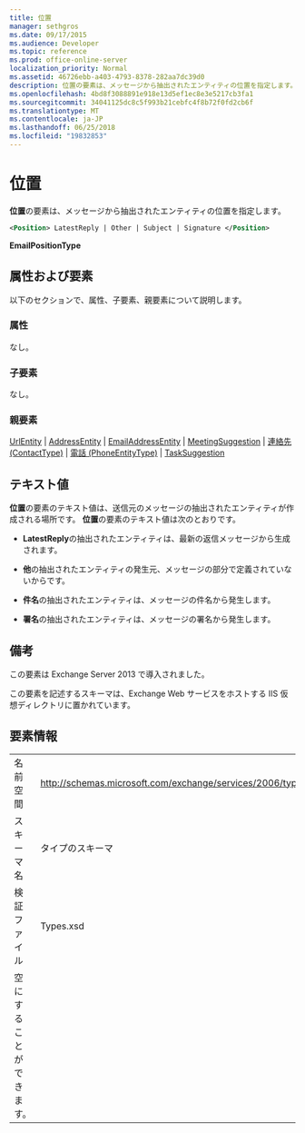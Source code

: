 ```yaml
---
title: 位置
manager: sethgros
ms.date: 09/17/2015
ms.audience: Developer
ms.topic: reference
ms.prod: office-online-server
localization_priority: Normal
ms.assetid: 46726ebb-a403-4793-8378-282aa7dc39d0
description: 位置の要素は、メッセージから抽出されたエンティティの位置を指定します。
ms.openlocfilehash: 4bd8f3088891e918e13d5ef1ec8e3e5217cb3fa1
ms.sourcegitcommit: 34041125dc8c5f993b21cebfc4f8b72f0fd2cb6f
ms.translationtype: MT
ms.contentlocale: ja-JP
ms.lasthandoff: 06/25/2018
ms.locfileid: "19832853"
---
```

# <a name="position"></a>位置

**位置**の要素は、メッセージから抽出されたエンティティの位置を指定します。 
  
```XML
<Position> LatestReply | Other | Subject | Signature </Position>
```

 **EmailPositionType**
## <a name="attributes-and-elements"></a>属性および要素

以下のセクションで、属性、子要素、親要素について説明します。
  
### <a name="attributes"></a>属性

なし。
  
### <a name="child-elements"></a>子要素

なし。
  
### <a name="parent-elements"></a>親要素

[UrlEntity](urlentity.md) | [AddressEntity](addressentity.md) | [EmailAddressEntity](emailaddressentity.md) | [MeetingSuggestion](meetingsuggestion.md) | [連絡先 (ContactType)](contact-contacttype.md) | [電話 (PhoneEntityType)](phone-phoneentitytype.md)  |  [TaskSuggestion](tasksuggestion.md)
  
## <a name="text-value"></a>テキスト値

**位置**の要素のテキスト値は、送信元のメッセージの抽出されたエンティティが作成される場所です。 **位置**の要素のテキスト値は次のとおりです。 
  
- **LatestReply**の抽出されたエンティティは、最新の返信メッセージから生成されます。 
    
- **他**の抽出されたエンティティの発生元、メッセージの部分で定義されていないからです。 
    
- **件名**の抽出されたエンティティは、メッセージの件名から発生します。 
    
- **署名**の抽出されたエンティティは、メッセージの署名から発生します。 
    
## <a name="remarks"></a>備考

この要素は Exchange Server 2013 で導入されました。
  
この要素を記述するスキーマは、Exchange Web サービスをホストする IIS 仮想ディレクトリに置かれています。
  
## <a name="element-information"></a>要素情報

|||
|:-----|:-----|
|名前空間  <br/> |http://schemas.microsoft.com/exchange/services/2006/types  <br/> |
|スキーマ名  <br/> |タイプのスキーマ  <br/> |
|検証ファイル  <br/> |Types.xsd  <br/> |
|空にすることができます。  <br/> ||
   

